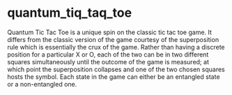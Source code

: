 # quantum_tiq_taq_toe
Quantum Tic Tac Toe is a unique spin on the classic tic tac toe game. It differs from the classic version of
the game courtesy of the superposition rule which is essentially the crux of the game. Rather than having
a discrete position for a particular X or O, each of the two can be in two different squares simultaneously
until the outcome of the game is measured; at which point the superposition collapses and one of the two
chosen squares hosts the symbol. Each state in the game can either be an entangled state or a non-entangled
one.
